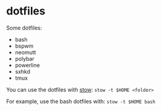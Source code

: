 # dotfiles

Some dotfiles:
* bash
* bspwm
* neomutt
* polybar
* powerline
* sxhkd
* tmux

You can use the dotfiles with [stow](https://www.gnu.org/software/stow/):
`stow -t $HOME <folder>`

For example, use the bash dotfiles with:
`stow -t $HOME bash` 
